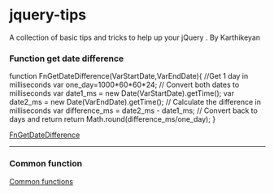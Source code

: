 # jquery-tips
A collection of basic tips and tricks to help up your jQuery . By Karthikeyan


<h3>Function get date difference </h3>

<p>
function FnGetDateDifference(VarStartDate,VarEndDate){
	//Get 1 day in milliseconds
	var one_day=1000*60*60*24;
	// Convert both dates to milliseconds
	var date1_ms = new Date(VarStartDate).getTime();
	var date2_ms = new Date(VarEndDate).getTime();
	// Calculate the difference in milliseconds
	var difference_ms = date2_ms - date1_ms;
	// Convert back to days and return
	return Math.round(difference_ms/one_day); 
}</p>

<a href="https://github.com/carthworks/jquery-tips/blob/master/Get%20difference%20between%20two%20dates">FnGetDateDifference</a>

<hr/>
<h3>Common function  </h3>
<a href="https://github.com/carthworks/jquery-tips/blob/master/commonFunctions.js">Common functions</a>

